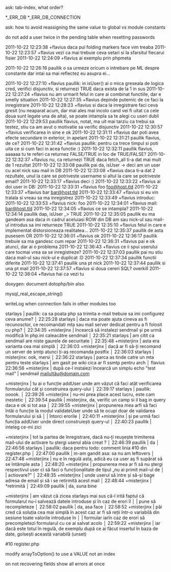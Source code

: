 ask: tab-index, what order?


*_ERR_DB
*_ERR_DB_CONNECTION

ask: how to avoid reassigning the same value to global vs module constants

do not add a user twice in the pending table when resetting passwords

2011-10-22 12:23:38	+flavius	daca pui folding markers face vim treaba
2011-10-22 12:23:57	+flavius	vezi ca mai trebuie ceva setari si la sfarsitul fiecarui fisier
2011-10-22 12:24:09	+flavius	ai exemplu prin phpmeta

2011-10-22 12:26:16	paullik	o sa urmeze oricum o intrebare pe ML despre constante dar intai sa mai reflectez eu asupra ei...

2011-10-22 12:27:10	+flavius	paullik: in isUser() ai o mica greseala de logica cred, verifici disjunctiv, si returnezi TRUE daca exista de la 1 in sus
2011-10-22 12:27:24	+flavius	nu am urmarit felul in care ai combinat functiile, dar e smelly situation
2011-10-22 12:27:35	+flavius	depinde puternic de ce faci la inregistrare
2011-10-22 12:28:23	+flavius	si daca la inregistrare faci ceva gresit (nu neaparat acum, dar mai ales mai incolo cand vei fi uitat ca cele doua sunt legate una de alta), se poate intampla sa te alegi cu useri dubli
2011-10-22 12:29:53	paullik	flavius, notat, ma uit mai tarziu ca trebui sa testez, stiu ca am avut o motivatie sa verific disjunctiv
2011-10-22 12:30:57	+flavius	verificarea in sine e ok
2011-10-22 12:31:11	+flavius	dar poti avea efecte secundare in exterior, in apelant
2011-10-22 12:31:21	paullik	flavius, de ce?
2011-10-22 12:31:42	+flavius	paullik: pentru ca trece timpul si poti uita ce si cum faci in acea functie :)
2011-10-22 12:32:11	paullik	flavius, aaaaaa tu te referi ca returnez FALSE/TRUE in loc de TRUE/FALSE?
2011-10-22 12:32:37	+flavius	nu, ca returnezi TRUE daca fetch_all ti-a dat mai mult de 1 rezultat
2011-10-22 12:33:08	paullik	pai da, isUser -> deci am un user cu acel nick sau mail in DB
2011-10-22 12:33:08	+flavius	daca ti-a dat 2 rezultate, unul la care se potriveste username si altul la care se potriveste email?
2011-10-22 12:33:17	+flavius	deci :)
2011-10-22 12:33:22	+flavius	ai doi user in DB:
2011-10-22 12:33:31	+flavius	foo foo@host.tld
2011-10-22 12:33:37	+flavius	bar bar@host.tld
2011-10-22 12:33:47	+flavius	si eu vin tralala si vreau sa ma inregistrez
2011-10-22 12:33:49	+flavius	introduc:
2011-10-22 12:33:53	+flavius	nick: foo
2011-10-22 12:34:01	+flavius	mail: bar@host.tld
2011-10-22 12:34:05	+flavius	ce se intampla?
2011-10-22 12:34:14	paullik	dap, isUser _> TRUE
2011-10-22 12:35:05	paullik	eu ma gandeam asa daca in cadrul aceluiasi ROW din DB am sau nick-ul sau mail-ul introdus sa imi returneze TRUE
2011-10-22 12:35:10	+flavius	felul in care e implementat distorsioneaza realitatea...
2011-10-22 12:35:37	paullik	de asta pusesem OR
2011-10-22 12:36:01	+flavius	ok
2011-10-22 12:36:17	paullik	trebuie sa ma gandesc cum repar
2011-10-22 12:36:31	+flavius	pai e ok atunci, dar ai o problema
2011-10-22 12:36:43	+flavius	ce ii spui userului care tocmai vrea sa se inregistreze?
2011-10-22 12:37:03	paullik	pai nu stiu daca mail-ul sau nick-ul e duplicat :D
2011-10-22 12:37:34	paullik	functii diferite
2011-10-22 12:37:41	paullik	una pt nick
2011-10-22 12:37:44	paullik	si una pt mail
2011-10-22 12:37:57	+flavius	si doua cereri SQL? overkill
2011-10-22 12:38:04	+flavius	hai ca vezi tu


doxygen: document dotophp/bin also

mysql_real_escape_string()


writeLog when connection fails in other modules too


 starlays | paullik: ca sa poata php sa trimita e-mail trebuie sa imi configurez ceva anume?                                          │
22:25:28    starlays | daca ma poate ajuta cineva as fi recunosctor, ce recomandati mta sau mail server dedicat pentru a fi folosit cu php?      │
22:34:35 +misterjinx | încearcă să instalezi sendmail și pe urmă modifică în php.ini caleacătre sendmail                                         │
22:35:21    starlays | am citit ca sendmail are niste gaurele de securitate                                                                      │
22:35:48 +misterjinx | asta era varianta cea mai simplă                                                                                          │
22:36:03 +misterjinx | dacă ar fi să-ți recomand un server de smtp atunci ți-aș recomanda postfix                                                │
22:36:03    starlays | misterjinx: ook, mersi                                                                                                    │
22:36:22    starlays | parca as tinde catre un mta pentru teste
starlays | am gasit pe wiki cica ar fi ssmtp pentru arch                                                                             │ flavius  
22:36:56 +misterjinx | după ce-l instalezi încearcă un simplu echo "test mail" | sendmail mailultău@domain.com




+misterjinx | tu ai o funcție addUser unde am văzut că faci atât verificarea formularului cât și construirea query-ului                 │
22:39:17    starlays | paullik: ooook.                                                                                                           │
22:39:26 +misterjinx | nu-mi prea place acest lucru, este cam inestetic                                                                          │
22:39:54     paullik | misterjinx, da, verific un camp si il bag in query daca e ok si tot asa                                                   │
22:39:55 +misterjinx | propunerea mea arfi să faci întâi o funcție la modul validateUser unde să te ocupi doar de validarea formularului și să   │
                     | întorci erorile                                                                                                           │
22:40:11 +misterjinx | și pe urmă faci funcția addUser unde direct construiești query-ul                                                         │
22:40:23     paullik | inteleg ce-mi zici





 +misterjinx | tot la partea de înregistrare, dacă nu-ți reușește trimiterea mail-ului de activare tu ștergi userul abia creat  ?        │
22:46:39     paullik | da                                                                                                                        │
22:46:56    starlays | paullik: daca pentru todo: comment linia #10 din register.php                                                             │
22:47:00     paullik | m-am gandit asa: sa nu am leftovers                                                                                       │
22:47:48 +misterjinx | nu e în regulă asta, adică eu ca user aș fi supărat să se întâmple asta                                                   │
22:48:20 +misterjinx | propunerea mea ar fi să nu ștergi respectivul user ci să faci o funcționalitate de tipul „nu ai primit mail-ul de         │
                     | actiovare?”                                                                                                               │
22:48:35 +misterjinx | unde userul să intre și să-și bage adresa de email și să i se retirmită acest mail                                        │
22:48:44 +misterjinx | *retrimită                                                                                                                │
22:49:09     paullik | da, suna bine


+misterjinx | am văzut că zicea starlays mai sus că-l irită faptul că formularul nu-i salvează datele introduse și în caz de erori îl   │
                     | pune să recompleteze                                                                                                      │
22:58:02     paullik | da, asa face                                                                                                              │
22:58:52 +misterjinx | păi cred că soluția cea mai simplă în acest caz ar fi să reții într-o variabilă din sesiune toate valorile introduse în   │
                     | formular iarîn caz de erori să precompletezi formularul cu ce ai salvat acolo                                             │
22:59:22 +misterjinx | iar dacă este totul în regulă, de exemplu după ce ai făcut insertul în baza de date, golsești această variabilă (unset)

#10 register.php

modify arrayToOption() to use a VALUE not an index

on not recovering fields show all errors at once
